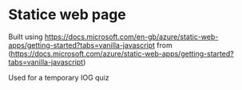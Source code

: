 # Statice web page


Built using https://docs.microsoft.com/en-gb/azure/static-web-apps/getting-started?tabs=vanilla-javascript from
(https://docs.microsoft.com/azure/static-web-apps/getting-started?tabs=vanilla-javascript) 

Used for a temporary IOG quiz


